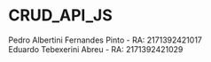 # CRUD_API_JS

Pedro Albertini Fernandes Pinto - RA: 2171392421017 <br>
Eduardo Tebexerini Abreu - RA: 2171392421029
